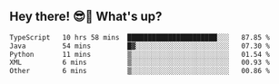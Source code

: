 ## Hey there! 😎👋 What's up?

<!--START_SECTION:waka-->

```txt
TypeScript   10 hrs 58 mins  ██████████████████████░░░   87.85 %
Java         54 mins         █▓░░░░░░░░░░░░░░░░░░░░░░░   07.30 %
Python       11 mins         ▒░░░░░░░░░░░░░░░░░░░░░░░░   01.54 %
XML          6 mins          ▒░░░░░░░░░░░░░░░░░░░░░░░░   00.93 %
Other        6 mins          ▒░░░░░░░░░░░░░░░░░░░░░░░░   00.86 %
```

<!--END_SECTION:waka-->
